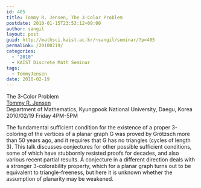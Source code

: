 ```yaml
---
id: 405
title: Tommy R. Jensen, The 3-Color Problem
postdate: 2010-01-15T23:53:12+09:00
author: sangil
layout: post
guid: http://mathsci.kaist.ac.kr/~sangil/seminar/?p=405
permalink: /20100219/
categories:
  - "2010"
  - KAIST Discrete Math Seminar
tags:
  - TommyJensen
date: 2010-02-19
---
```

<div class="talk">
  The 3-Color Problem
</div>

<div class="speaker">
  <a href="http://webbuild.knu.ac.kr/~trj/">Tommy R. Jensen</a><br /> Department of Mathematics, Kyungpook National University, Daegu, Korea
</div>

<div class="date">
  2010/02/19 Friday 4PM-5PM
</div>

<div class="abstract">
  <p>
    The fundamental sufficient condition for the existence of a proper 3-coloring of the vertices of a planar graph G was proved by Grötzsch more than 50 years ago, and it requires that G has no triangles (cycles of length 3). This talk discusses conjectures for other possible sufficient conditions, some of which have stubbornly resisted proofs for decades, and also various recent partial results. A conjecture in a different direction deals with a stronger 3-colorability property, which for a planar graph turns out to be equivalent to triangle-freeness, but here it is unknown whether the assumption of planarity may be weakened.
  </p>
</div>